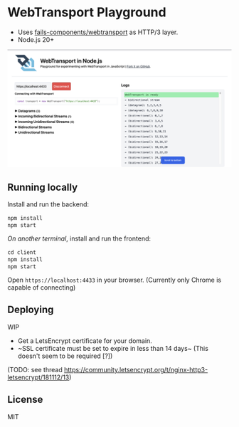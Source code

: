 # WebTransport Playground

- Uses [fails-components/webtransport](https://github.com/fails-components/webtransport) as HTTP/3 layer.
- Node.js 20+

![](screenshot.png)

## Running locally

Install and run the backend:

```
npm install
npm start
```

_On another terminal_, install and run the frontend:

```
cd client
npm install
npm start
```

Open `https://localhost:4433` in your browser. (Currently only Chrome is capable of connecting)

## Deploying

WIP

- Get a LetsEncrypt certificate for your domain.
- ~SSL certificate must be set to expire in less than 14 days~ (This doesn't seem to be required [?])

(TODO: see thread https://community.letsencrypt.org/t/nginx-http3-letsencrypt/181112/13)

## License

MIT
